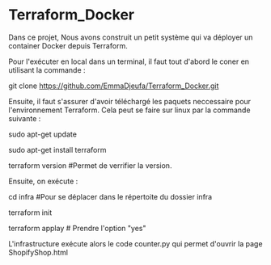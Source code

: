 # Terraform_Docker
Dans ce projet, Nous avons construit un petit système qui va déployer un container Docker depuis Terraform.

Pour l'exécuter en local dans un terminal, il faut tout d'abord le coner en utilisant la commande :

git clone https://github.com/EmmaDjeufa/Terraform_Docker.git

Ensuite, il faut s'assurer d'avoir téléchargé les paquets neccessaire pour l'environnement Terraform. Cela peut se faire sur linux par la commande suivante : 

sudo apt-get update

sudo apt-get install terraform

terraform version  #Permet de verrifier la version.

Ensuite, on exécute :

cd infra #Pour se déplacer dans le répertoite du dossier infra

terraform init

terraform applay  # Prendre l'option "yes"

L'infrastructure exécute alors le code counter.py qui permet d'ouvrir la page ShopifyShop.html




